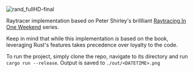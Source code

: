 ![rand_fullHD-final](https://github.com/nico-mayora/RaytracingOneWeekend/assets/68969663/3c20e8ef-2179-4032-9bba-31e113caeae3)

Raytracer implementation based on Peter Shirley's brillliant [Raytracing In One Weekend](https://raytracing.github.io/books/RayTracingInOneWeekend.html) series.

Keep in mind that while this implementation *is* based on the book, leveraging Rust's features takes precedence over loyalty to the code.

To run the project, simply clone the repo, navigate to its directory and run `cargo run --release`. Output is saved to `./out/<DATETIME>.png`
